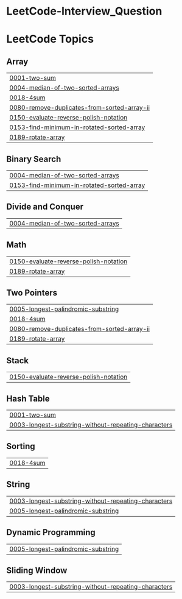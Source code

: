 # LeetCode-Interview_Question
<!---LeetCode Topics Start-->
# LeetCode Topics
## Array
|  |
| ------- |
| [0001-two-sum](https://github.com/jagdishrathod1302/LeetCode-Interview_Question/tree/master/0001-two-sum) |
| [0004-median-of-two-sorted-arrays](https://github.com/jagdishrathod1302/LeetCode-Interview_Question/tree/master/0004-median-of-two-sorted-arrays) |
| [0018-4sum](https://github.com/jagdishrathod1302/LeetCode-Interview_Question/tree/master/0018-4sum) |
| [0080-remove-duplicates-from-sorted-array-ii](https://github.com/jagdishrathod1302/LeetCode-Interview_Question/tree/master/0080-remove-duplicates-from-sorted-array-ii) |
| [0150-evaluate-reverse-polish-notation](https://github.com/jagdishrathod1302/LeetCode-Interview_Question/tree/master/0150-evaluate-reverse-polish-notation) |
| [0153-find-minimum-in-rotated-sorted-array](https://github.com/jagdishrathod1302/LeetCode-Interview_Question/tree/master/0153-find-minimum-in-rotated-sorted-array) |
| [0189-rotate-array](https://github.com/jagdishrathod1302/LeetCode-Interview_Question/tree/master/0189-rotate-array) |
## Binary Search
|  |
| ------- |
| [0004-median-of-two-sorted-arrays](https://github.com/jagdishrathod1302/LeetCode-Interview_Question/tree/master/0004-median-of-two-sorted-arrays) |
| [0153-find-minimum-in-rotated-sorted-array](https://github.com/jagdishrathod1302/LeetCode-Interview_Question/tree/master/0153-find-minimum-in-rotated-sorted-array) |
## Divide and Conquer
|  |
| ------- |
| [0004-median-of-two-sorted-arrays](https://github.com/jagdishrathod1302/LeetCode-Interview_Question/tree/master/0004-median-of-two-sorted-arrays) |
## Math
|  |
| ------- |
| [0150-evaluate-reverse-polish-notation](https://github.com/jagdishrathod1302/LeetCode-Interview_Question/tree/master/0150-evaluate-reverse-polish-notation) |
| [0189-rotate-array](https://github.com/jagdishrathod1302/LeetCode-Interview_Question/tree/master/0189-rotate-array) |
## Two Pointers
|  |
| ------- |
| [0005-longest-palindromic-substring](https://github.com/jagdishrathod1302/LeetCode-Interview_Question/tree/master/0005-longest-palindromic-substring) |
| [0018-4sum](https://github.com/jagdishrathod1302/LeetCode-Interview_Question/tree/master/0018-4sum) |
| [0080-remove-duplicates-from-sorted-array-ii](https://github.com/jagdishrathod1302/LeetCode-Interview_Question/tree/master/0080-remove-duplicates-from-sorted-array-ii) |
| [0189-rotate-array](https://github.com/jagdishrathod1302/LeetCode-Interview_Question/tree/master/0189-rotate-array) |
## Stack
|  |
| ------- |
| [0150-evaluate-reverse-polish-notation](https://github.com/jagdishrathod1302/LeetCode-Interview_Question/tree/master/0150-evaluate-reverse-polish-notation) |
## Hash Table
|  |
| ------- |
| [0001-two-sum](https://github.com/jagdishrathod1302/LeetCode-Interview_Question/tree/master/0001-two-sum) |
| [0003-longest-substring-without-repeating-characters](https://github.com/jagdishrathod1302/LeetCode-Interview_Question/tree/master/0003-longest-substring-without-repeating-characters) |
## Sorting
|  |
| ------- |
| [0018-4sum](https://github.com/jagdishrathod1302/LeetCode-Interview_Question/tree/master/0018-4sum) |
## String
|  |
| ------- |
| [0003-longest-substring-without-repeating-characters](https://github.com/jagdishrathod1302/LeetCode-Interview_Question/tree/master/0003-longest-substring-without-repeating-characters) |
| [0005-longest-palindromic-substring](https://github.com/jagdishrathod1302/LeetCode-Interview_Question/tree/master/0005-longest-palindromic-substring) |
## Dynamic Programming
|  |
| ------- |
| [0005-longest-palindromic-substring](https://github.com/jagdishrathod1302/LeetCode-Interview_Question/tree/master/0005-longest-palindromic-substring) |
## Sliding Window
|  |
| ------- |
| [0003-longest-substring-without-repeating-characters](https://github.com/jagdishrathod1302/LeetCode-Interview_Question/tree/master/0003-longest-substring-without-repeating-characters) |
<!---LeetCode Topics End-->